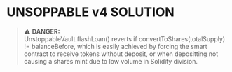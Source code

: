 # UNSOPPABLE v4 SOLUTION

> ⚠ **DANGER:**  
> UnstoppableVault.flashLoan() reverts if convertToShares(totalSupply) != balanceBefore, which is easily achieved by forcing the smart contract to receive tokens without deposit, or when depositting not causing a shares mint due to low volume in Solidity division.